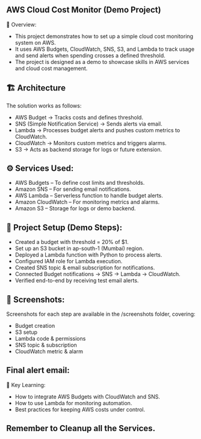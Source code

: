 ## AWS Cloud Cost Monitor (Demo Project)

📌 Overview:
- This project demonstrates how to set up a simple cloud cost monitoring system on AWS.
- It uses AWS Budgets, CloudWatch, SNS, S3, and Lambda to track usage and send alerts when spending crosses a defined threshold.
- The project is designed as a demo to showcase skills in AWS services and cloud cost management.

## 🏗️ Architecture

The solution works as follows:
- AWS Budget → Tracks costs and defines threshold.
- SNS (Simple Notification Service) → Sends alerts via email.
- Lambda → Processes budget alerts and pushes custom metrics to CloudWatch.
- CloudWatch → Monitors custom metrics and triggers alarms.
- S3 → Acts as backend storage for logs or future extension.

## ⚙️ Services Used:
- AWS Budgets – To define cost limits and thresholds.
- Amazon SNS – For sending email notifications.
- AWS Lambda – Serverless function to handle budget alerts.
- Amazon CloudWatch – For monitoring metrics and alarms.
- Amazon S3 – Storage for logs or demo backend.

## 🚀 Project Setup (Demo Steps):
- Created a budget with threshold = 20% of $1.
- Set up an S3 bucket in ap-south-1 (Mumbai) region.
- Deployed a Lambda function with Python to process alerts.
- Configured IAM role for Lambda execution.
- Created SNS topic & email subscription for notifications.
- Connected Budget notifications → SNS → Lambda → CloudWatch.
- Verified end-to-end by receiving test email alerts.

## 📸 Screenshots:

Screenshots for each step are available in the /screenshots folder, covering:
- Budget creation
- S3 setup
- Lambda code & permissions
- SNS topic & subscription
- CloudWatch metric & alarm

## Final alert email:

🎯 Key Learning:
- How to integrate AWS Budgets with CloudWatch and SNS.
- How to use Lambda for monitoring automation.
- Best practices for keeping AWS costs under control.

## Remember to Cleanup all the Services. 